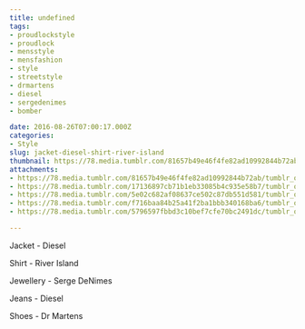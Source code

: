 ```yaml
---
title: undefined
tags:
- proudlockstyle
- proudlock
- mensstyle
- mensfashion
- style
- streetstyle
- drmartens
- diesel
- sergedenimes
- bomber

date: 2016-08-26T07:00:17.000Z
categories:
- Style
slug: jacket-diesel-shirt-river-island
thumbnail: https://78.media.tumblr.com/81657b49e46f4fe82ad10992844b72ab/tumblr_ocet9sReKj1rhrm24o5_1280.jpg
attachments:
- https://78.media.tumblr.com/81657b49e46f4fe82ad10992844b72ab/tumblr_ocet9sReKj1rhrm24o5_1280.jpg
- https://78.media.tumblr.com/17136897cb71b1eb33085b4c935e58b7/tumblr_ocet9sReKj1rhrm24o1_1280.jpg
- https://78.media.tumblr.com/5e02c682af08637ce502c87db551d581/tumblr_ocet9sReKj1rhrm24o4_1280.jpg
- https://78.media.tumblr.com/f716baa84b25a41f2ba1bbb340168ba6/tumblr_ocet9sReKj1rhrm24o2_1280.jpg
- https://78.media.tumblr.com/5796597fbbd3c10bef7cfe70bc2491dc/tumblr_ocet9sReKj1rhrm24o3_1280.jpg

---
```


Jacket - Diesel 

  Shirt - River Island 

  Jewellery - Serge DeNimes 

  Jeans - Diesel 

  Shoes - Dr Martens

